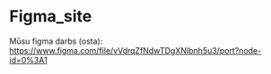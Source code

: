 # Figma_site

Mūsu figma darbs (osta):
https://www.figma.com/file/vVdrqZfNdwTDgXNIbnh5u3/port?node-id=0%3A1
